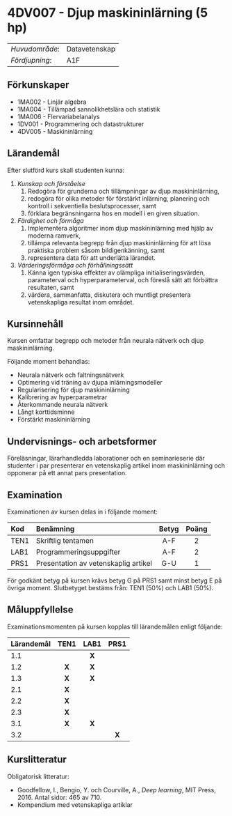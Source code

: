 # 4DV007 - Djup maskininlärning (5 hp)

|     |     |
| --- | --- | 
| *Huvudområde*: | Datavetenskap | 
| *Fördjupning*: | A1F | 

## Förkunskaper

- 1MA002 - Linjär algebra 
- 1MA004 - Tillämpad sannolikhetslära och statistik 
- 1MA006 - Flervariabelanalys 
- 1DV001 - Programmering och datastrukturer
- 4DV005 - Maskininlärning

## Lärandemål

Efter slutförd kurs skall studenten kunna:

1. *Kunskap och förståelse*
    1. Redogöra för grunderna och tillämpningar av  djup maskininlärning, 
    2. redogöra för olika metoder för förstärkt inlärning, planering och kontroll i sekventiella beslutsprocesser, samt
    3. förklara begränsningarna hos en modell i en given situation.
2. *Färdighet och förmåga*
    1. Implementera algoritmer inom djup maskininlärning med hjälp av moderna ramverk,
    2. tillämpa relevanta begrepp från djup maskininlärning för att lösa praktiska problem såsom bildigenkänning, samt
    3. representera data för att underlätta lärandet.
3. *Värderingsförmåga och förhållningssätt*
    1. Känna igen typiska effekter av olämpliga initialiseringsvärden, parameterval och hyperparameterval, och föreslå sätt att förbättra resultaten, samt
    2. värdera, sammanfatta, diskutera och muntligt presentera vetenskapliga resultat inom området.

## Kursinnehåll

Kursen omfattar begrepp och metoder från neurala nätverk och djup maskininlärning. 

Följande moment behandlas:

- Neurala nätverk och faltningsnätverk
- Optimering vid träning av djupa inlärningsmodeller
- Regularisering för djup maskininlärning
- Kalibrering av hyperparametrar
- Återkommande neurala nätverk
- Långt korttidsminne
- Förstärkt maskininlärning

## Undervisnings- och arbetsformer

Föreläsningar, lärarhandledda laborationer och 
en seminarieserie där studenter i par presenterar en vetenskaplig artikel inom maskininlärning och opponerar på ett annat pars presentation. 

## Examination

Examinationen av kursen delas in i följande moment:

| Kod  | Benämning                            | Betyg | Poäng | 
| :--- | :----------------------------------- | :---: | :---: |
| TEN1 | Skriftlig tentamen                   | A-F   | 2     |
| LAB1 | Programmeringsuppgifter                | A-F   | 2     |
| PRS1 | Presentation av vetenskaplig artikel | G-U   | 1     |

För godkänt betyg på kursen krävs betyg G på PRS1 samt minst betyg E på övriga moment. Slutbetyget bestäms från: TEN1 (50%) och LAB1 (50%).

## Måluppfyllelse

Examinationsmomenten på kursen kopplas till lärandemålen enligt följande:

| Lärandemål | TEN1  | LAB1  | PRS1  |
| :--------- | :---: | :---: | :---: |
| 1.1        |       | **X** |       |
| 1.2        | **X** | **X** |       |
| 1.3        | **X** | **X** |       |
| 2.1        | **X** |       |       |
| 2.2        | **X** |       |       |
| 2.3        | **X** |       |       |
| 3.1        | **X** | **X** |       |
| 3.2        |       |       | **X** |

## Kurslitteratur

Obligatorisk litteratur:

- Goodfellow, I., Bengio, Y. och Courville, A., *Deep learning*, MIT Press, 2016. Antal sidor: 465 av 710.
- Kompendium med vetenskapliga artiklar
